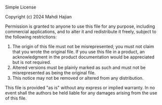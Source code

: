 
Simple License

Copyright (c) 2024 Mahdi Hajian

Permission is granted to anyone to use this file for any purpose, including commercial applications, and to alter it and redistribute it freely, subject to the following restrictions:

1. The origin of this file must not be misrepresented; you must not claim that you wrote the original file. If you use this file in a product, an acknowledgment in the product documentation would be appreciated but is not required.
2. Altered versions must be plainly marked as such and must not be misrepresented as being the original file.
3. This notice may not be removed or altered from any distribution.

This file is provided "as is" without any express or implied warranty. In no event shall the authors be held liable for any damages arising from the use of this file.
